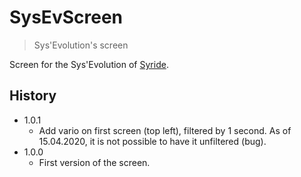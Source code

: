# SysEvScreen
> Sys'Evolution's screen

Screen for the Sys'Evolution of [Syride](https://www.syride.com/).

## History

* 1.0.1
    * Add vario on first screen (top left), filtered by 1 second.
      As of 15.04.2020, it is not possible to have it unfiltered (bug).
* 1.0.0
    * First version of the screen.
